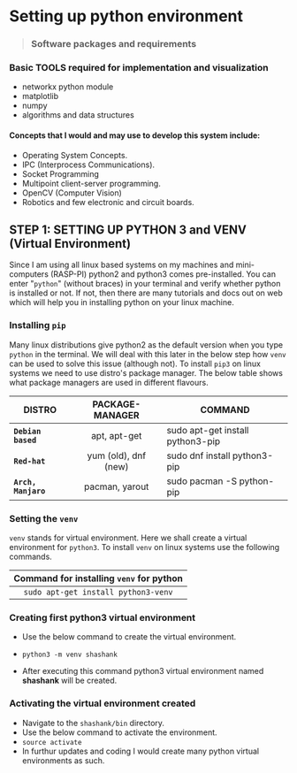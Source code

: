 # Setting up python environment

> ### Software packages and requirements
### **Basic TOOLS required for implementation and visualization**
* networkx python module
* matplotlib
* numpy
* algorithms and data structures

#### Concepts that I would and may use to **develop** this system include:
- Operating System Concepts.
- IPC (Interprocess Communications).
- Socket Programming
- Multipoint client-server programming.
- OpenCV (Computer Vision)
- Robotics and few electronic and circuit boards.


## **STEP 1**: SETTING UP PYTHON 3 and VENV (Virtual Environment)
Since I am using all linux based systems on my machines and mini-computers (RASP-PI) python2 and python3 comes pre-installed. You can enter "`python`" (without braces) in your terminal and verify whether python is installed or not. If not, then there are many tutorials and docs out on web which will help you in installing python on your linux machine.

### **Installing `pip`**
Many linux distributions give python2 as the default version when you type `python` in the terminal. We will deal with this later in the below step how `venv` can be used to solve this issue (although not).
To install `pip3` on linux systems we need to use distro's package manager.
The below table shows what package managers are used in different flavours.


| DISTRO        | PACKAGE-MANAGER | COMMAND |
| ------------- |:-------------:| -------------|
|**`Debian based`**  | apt, apt-get  | sudo apt-get install python3-pip |
| **`Red-hat`**     | yum (old), dnf (new)  |   sudo dnf install python3-pip    |
| **`Arch, Manjaro`** | pacman, yarout     |    sudo pacman -S python-pip   |

### **Setting the `venv`**
`venv` stands for virtual environment. Here we shall create a virtual environment for `python3`. To install `venv` on linux systems use the following commands.

| Command for installing `venv` for python  |
|:-----------------------------------------:|
|   `sudo apt-get install python3-venv`   |

### **Creating first python3 virtual environment**
- Use the below command to create the virtual environment.
- `python3 -m venv shashank`

- After executing this command python3 virtual environment named **shashank** will be created.

### **Activating the virtual environment created**
- Navigate to the `shashank/bin` directory.
- Use the below command to activate the environment.
- `source activate`
- In furthur updates and coding I would create many python virtual environments as such.
